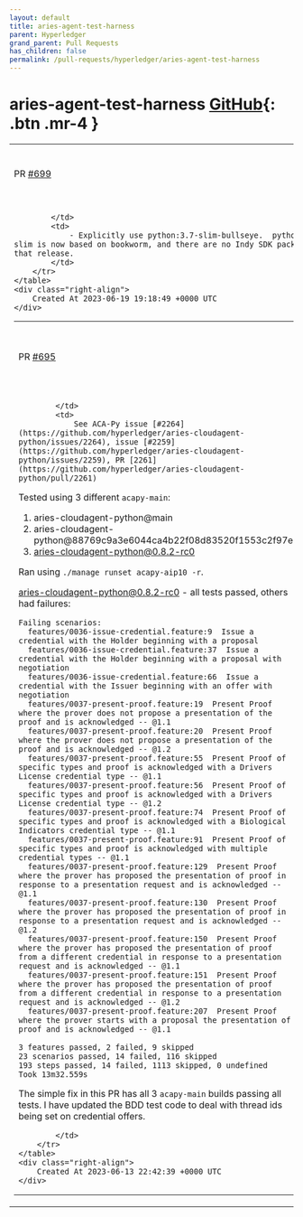 ```yaml
---
layout: default
title: aries-agent-test-harness
parent: Hyperledger
grand_parent: Pull Requests
has_children: false
permalink: /pull-requests/hyperledger/aries-agent-test-harness
---
```


# aries-agent-test-harness <span class="fs-3 right-align">[GitHub](https://github.com/hyperledger/aries-agent-test-harness){: .btn .mr-4 }</span>


<div>
    <table>
        <tr>
            <td>
                PR <a href="https://github.com/hyperledger/aries-agent-test-harness/pull/699" class=".btn">#699</a>
            </td>
            <td>
                <b>
                    Fix acapy back channel builds.
                </b>
            </td>
        </tr>
        <tr>
            <td>
                
            </td>
            <td>
                - Explicitly use python:3.7-slim-bullseye.  python:3.7-slim is now based on bookworm, and there are no Indy SDK packages for that release.
            </td>
        </tr>
    </table>
    <div class="right-align">
        Created At 2023-06-19 19:18:49 +0000 UTC
    </div>
</div>

<div>
    <table>
        <tr>
            <td>
                PR <a href="https://github.com/hyperledger/aries-agent-test-harness/pull/695" class=".btn">#695</a>
            </td>
            <td>
                <b>
                    ACA-Py Thread fix broke tests
                </b>
            </td>
        </tr>
        <tr>
            <td>
                
            </td>
            <td>
                See ACA-Py issue [#2264](https://github.com/hyperledger/aries-cloudagent-python/issues/2264), issue [#2259](https://github.com/hyperledger/aries-cloudagent-python/issues/2259), PR [2261](https://github.com/hyperledger/aries-cloudagent-python/pull/2261)

Tested using 3 different `acapy-main`:

1. aries-cloudagent-python@main
2. aries-cloudagent-python@88769c9a3e6044ca4b22f08d83520f1553c2f97e
3. aries-cloudagent-python@0.8.2-rc0

Ran using `./manage runset acapy-aip10 -r`.

aries-cloudagent-python@0.8.2-rc0 - all tests passed, others had failures:
```
Failing scenarios:
  features/0036-issue-credential.feature:9  Issue a credential with the Holder beginning with a proposal
  features/0036-issue-credential.feature:37  Issue a credential with the Holder beginning with a proposal with negotiation
  features/0036-issue-credential.feature:66  Issue a credential with the Issuer beginning with an offer with negotiation
  features/0037-present-proof.feature:19  Present Proof where the prover does not propose a presentation of the proof and is acknowledged -- @1.1
  features/0037-present-proof.feature:20  Present Proof where the prover does not propose a presentation of the proof and is acknowledged -- @1.2
  features/0037-present-proof.feature:55  Present Proof of specific types and proof is acknowledged with a Drivers License credential type -- @1.1
  features/0037-present-proof.feature:56  Present Proof of specific types and proof is acknowledged with a Drivers License credential type -- @1.2
  features/0037-present-proof.feature:74  Present Proof of specific types and proof is acknowledged with a Biological Indicators credential type -- @1.1
  features/0037-present-proof.feature:91  Present Proof of specific types and proof is acknowledged with multiple credential types -- @1.1
  features/0037-present-proof.feature:129  Present Proof where the prover has proposed the presentation of proof in response to a presentation request and is acknowledged -- @1.1
  features/0037-present-proof.feature:130  Present Proof where the prover has proposed the presentation of proof in response to a presentation request and is acknowledged -- @1.2
  features/0037-present-proof.feature:150  Present Proof where the prover has proposed the presentation of proof from a different credential in response to a presentation request and is acknowledged -- @1.1
  features/0037-present-proof.feature:151  Present Proof where the prover has proposed the presentation of proof from a different credential in response to a presentation request and is acknowledged -- @1.2
  features/0037-present-proof.feature:207  Present Proof where the prover starts with a proposal the presentation of proof and is acknowledged -- @1.1

3 features passed, 2 failed, 9 skipped
23 scenarios passed, 14 failed, 116 skipped
193 steps passed, 14 failed, 1113 skipped, 0 undefined
Took 13m32.559s
```

The simple fix in this PR has all 3 `acapy-main` builds passing all tests. 
I have updated the BDD test code to deal with thread ids being set on credential offers.

            </td>
        </tr>
    </table>
    <div class="right-align">
        Created At 2023-06-13 22:42:39 +0000 UTC
    </div>
</div>

